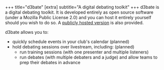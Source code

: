 +++
title="d3bate"
[extra]
subtitle="A digital debating toolkit"
+++
d3bate is a digital debating toolkit. It is developed entirely as open source software (under a Mozilla Public License 2.0) and you can host it entirely yourself should you wish to do so. A [publicly hosted version](https://debating.web.app) is also provided.

d3bate allows you to:
+ quickly schedule events in your club's calendar (planned)
+ hold debating sessions over livestream, including: (planned)
    - run training sessions (with one presenter and multiple listeners)
    - run debates (with multiple debaters and a judge) and allow teams to prep their debates in advance
